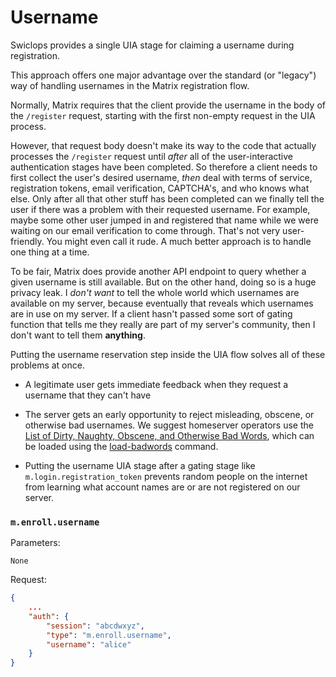 #  Username

Swiclops provides a single UIA stage for claiming a username during registration.

This approach offers one major advantage over the standard (or "legacy") way of
handling usernames in the Matrix registration flow.

Normally, Matrix requires that the client provide the username in the body of the
`/register` request, starting with the first non-empty request in the UIA process.

However, that request body doesn't make its way to the code that actually processes
the `/register` request until *after* all of the user-interactive authentication
stages have been completed.  So therefore a client needs to first collect the
user's desired username, *then* deal with terms of service, registration tokens,
email verification, CAPTCHA's, and who knows what else.  Only after all that other
stuff has been completed can we finally tell the user if there was a problem with
their requested username.  For example, maybe some other user jumped in and registered
that name while we were waiting on our email verification to come through.  That's
not very user-friendly.  You might even call it rude.  A much better approach is
to handle one thing at a time.

To be fair, Matrix does provide another API endpoint to query whether a given 
username is still available.  But on the other hand, doing so is a huge privacy
leak.  I *don't want* to tell the whole world which usernames are available on
my server, because eventually that reveals which usernames are in use on my
server.  If a client hasn't passed some sort of gating function that tells me
they really are part of my server's community, then I don't want to tell them
**anything**.

Putting the username reservation step inside the UIA flow solves all of these
problems at once.

* A legitimate user gets immediate feedback when they request a username that they can't have

* The server gets an early opportunity to reject misleading, obscene, or otherwise
  bad usernames.  We suggest homeserver operators use the [List of Dirty, Naughty, Obscene, and Otherwise Bad Words](https://github.com/LDNOOBW/List-of-Dirty-Naughty-Obscene-and-Otherwise-Bad-Words),
  which can be loaded using the [load-badwords](../Sources/App/Commands/LoadBadWordsCommand.swift) command.

* Putting the username UIA stage after a gating stage like `m.login.registration_token`
  prevents random people on the internet from learning what account names are
  or are not registered on our server.

### `m.enroll.username`

Parameters:

`None`

Request:

```json
{
    ...
    "auth": {
        "session": "abcdwxyz",
        "type": "m.enroll.username",
        "username": "alice"
    }
}
```
